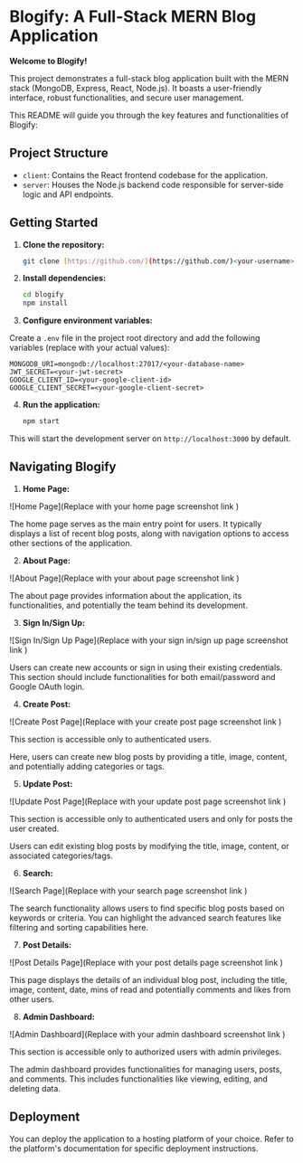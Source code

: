 # Blogify: A Full-Stack MERN Blog Application

**Welcome to Blogify!**

This project demonstrates a full-stack blog application built with the MERN stack (MongoDB, Express, React, Node.js). It boasts a user-friendly interface, robust functionalities, and secure user management. 

This README will guide you through the key features and functionalities of Blogify:

## Project Structure

* `client`: Contains the React frontend codebase for the application.
* `server`: Houses the Node.js backend code responsible for server-side logic and API endpoints.

## Getting Started

1. **Clone the repository:**

   ```bash
   git clone [https://github.com/](https://github.com/)<your-username>/blogify.git


2. **Install dependencies:**

   ```bash
   cd blogify
   npm install

3. **Configure environment variables:**

Create a `.env` file in the project root directory and add the following variables (replace with your actual values):

  
    MONGODB_URI=mongodb://localhost:27017/<your-database-name>
    JWT_SECRET=<your-jwt-secret>
    GOOGLE_CLIENT_ID=<your-google-client-id>
    GOOGLE_CLIENT_SECRET=<your-google-client-secret>

4. **Run the application:**

    ```bash
    npm start

This will start the development server on `http://localhost:3000` by default.

## Navigating Blogify

1. **Home Page:**

![Home Page](Replace with your home page screenshot link )

The home page serves as the main entry point for users. It typically displays a list of recent blog posts, along with navigation options to access other sections of the application.

2. **About Page:**

![About Page](Replace with your about page screenshot link )

The about page provides information about the application, its functionalities, and potentially the team behind its development.

3. **Sign In/Sign Up:**

![Sign In/Sign Up Page](Replace with your sign in/sign up page screenshot link )

Users can create new accounts or sign in using their existing credentials. This section should include functionalities for both email/password and Google OAuth login.

4. **Create Post:**

![Create Post Page](Replace with your create post page screenshot link )

This section is accessible only to authenticated users.

Here, users can create new blog posts by providing a title, image, content, and potentially adding categories or tags.

5. **Update Post:**

![Update Post Page](Replace with your update post page screenshot link )

This section is accessible only to authenticated users and only for posts the user created.

Users can edit existing blog posts by modifying the title, image, content, or associated categories/tags.

6. **Search:**

![Search Page](Replace with your search page screenshot link )

The search functionality allows users to find specific blog posts based on keywords or criteria. You can highlight the advanced search features like filtering and sorting capabilities here.

7. **Post Details:**

![Post Details Page](Replace with your post details page screenshot link )

This page displays the details of an individual blog post, including the title, image, content, date, mins of read and potentially comments and likes from other users.

8. **Admin Dashboard:**

![Admin Dashboard](Replace with your admin dashboard screenshot link )

This section is accessible only to authorized users with admin privileges.

The admin dashboard provides functionalities for managing users, posts, and comments. This includes functionalities like viewing, editing, and deleting data.

## Deployment


You can deploy the application to a hosting platform of your choice. Refer to the platform's documentation for specific deployment instructions.
